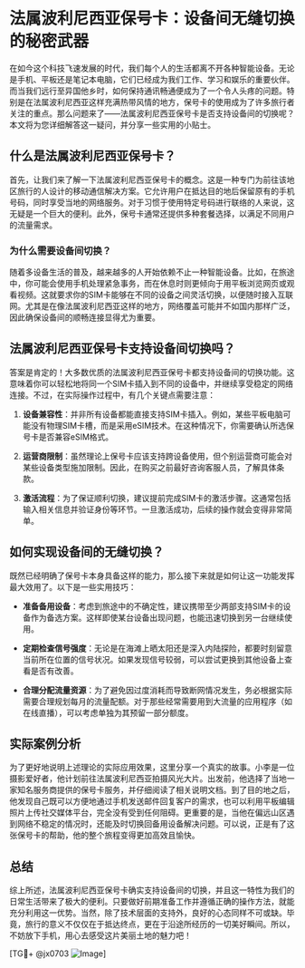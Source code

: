 # 法属波利尼西亚保号卡：设备间无缝切换的秘密武器

在如今这个科技飞速发展的时代，我们每个人的生活都离不开各种智能设备。无论是手机、平板还是笔记本电脑，它们已经成为我们工作、学习和娱乐的重要伙伴。而当我们远行至异国他乡时，如何保持通讯畅通便成为了一个令人头疼的问题。特别是在法属波利尼西亚这样充满热带风情的地方，保号卡的使用成为了许多旅行者关注的重点。那么问题来了——法属波利尼西亚保号卡是否支持设备间的切换呢？本文将为您详细解答这一疑问，并分享一些实用的小贴士。

## 什么是法属波利尼西亚保号卡？

首先，让我们来了解一下法属波利尼西亚保号卡的概念。这是一种专门为前往该地区旅行的人设计的移动通信解决方案。它允许用户在抵达目的地后保留原有的手机号码，同时享受当地的网络服务。对于习惯于使用特定号码进行联络的人来说，这无疑是一个巨大的便利。此外，保号卡通常还提供多种套餐选择，以满足不同用户的流量需求。

### 为什么需要设备间切换？

随着多设备生活的普及，越来越多的人开始依赖不止一种智能设备。比如，在旅途中，你可能会使用手机处理紧急事务，而在休息时则更倾向于用平板浏览网页或观看视频。这就要求你的SIM卡能够在不同的设备之间灵活切换，以便随时接入互联网。尤其是在像法属波利尼西亚这样的地方，网络覆盖可能并不如国内那样广泛，因此确保设备间的顺畅连接显得尤为重要。

## 法属波利尼西亚保号卡支持设备间切换吗？

答案是肯定的！大多数优质的法属波利尼西亚保号卡都支持设备间的切换功能。这意味着你可以轻松地将同一个SIM卡插入到不同的设备中，并继续享受稳定的网络连接。不过，在实际操作过程中，有几个关键点需要注意：

1. **设备兼容性**：并非所有设备都能直接支持SIM卡插入。例如，某些平板电脑可能没有物理SIM卡槽，而是采用eSIM技术。在这种情况下，你需要确认所选保号卡是否兼容eSIM格式。
   
2. **运营商限制**：虽然理论上保号卡应该支持跨设备使用，但个别运营商可能会对某些设备类型施加限制。因此，在购买之前最好咨询客服人员，了解具体条款。

3. **激活流程**：为了保证顺利切换，建议提前完成SIM卡的激活步骤。这通常包括输入相关信息并验证身份等环节。一旦激活成功，后续的操作就会变得非常简单。

## 如何实现设备间的无缝切换？

既然已经明确了保号卡本身具备这样的能力，那么接下来就是如何让这一功能发挥最大效用了。以下是一些实用技巧：

- **准备备用设备**：考虑到旅途中的不确定性，建议携带至少两部支持SIM卡的设备作为备选方案。这样即使某台设备出现问题，也能迅速切换到另一台继续使用。
  
- **定期检查信号强度**：无论是在海滩上晒太阳还是深入内陆探险，都要时刻留意当前所在位置的信号状况。如果发现信号较弱，可以尝试更换到其他设备上查看是否有改善。

- **合理分配流量资源**：为了避免因过度消耗而导致断网情况发生，务必根据实际需要合理规划每月的流量配额。对于那些经常需要用到大流量的应用程序（如在线直播），可以考虑单独为其预留一部分额度。

## 实际案例分析

为了更好地说明上述理论的实际应用效果，这里分享一个真实的故事。小李是一位摄影爱好者，他计划前往法属波利尼西亚拍摄风光大片。出发前，他选择了当地一家知名服务商提供的保号卡服务，并仔细阅读了相关说明文档。到了目的地之后，他发现自己既可以方便地通过手机发送邮件回复客户的需求，也可以利用平板编辑照片上传社交媒体平台，完全没有受到任何阻碍。更重要的是，当他在偏远山区遇到网络不稳定的情况时，还能及时切换回备用设备解决问题。可以说，正是有了这张保号卡的帮助，他的整个旅程变得更加高效且愉快。

## 总结

综上所述，法属波利尼西亚保号卡确实支持设备间的切换，并且这一特性为我们的日常生活带来了极大的便利。只要做好前期准备工作并遵循正确的操作方法，就能充分利用这一优势。当然，除了技术层面的支持外，良好的心态同样不可或缺。毕竟，旅行的意义不仅仅在于抵达终点，更在于沿途所经历的一切美好瞬间。所以，不妨放下手机，用心去感受这片美丽土地的魅力吧！

[TG💪+ @jx0703 ![Image](https://github.com/user-attachments/assets/dbca1d08-cadb-493c-b0ec-ad6f7a83f270)]